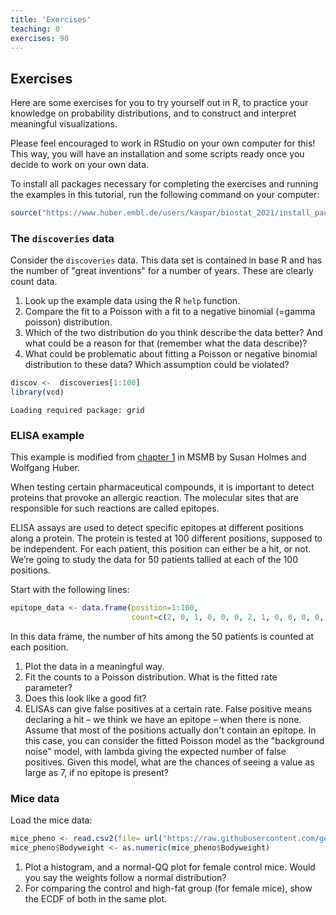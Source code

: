 ```yaml
---
title: 'Exercises'
teaching: 0
exercises: 90
---
```


## Exercises

Here are some exercises for you to try yourself out in R, to practice your knowledge on probability distributions, and to construct and interpret meaningful visualizations.  

Please feel encouraged to work in RStudio on your own computer for this! This way, you will have an installation and some scripts ready once you decide to work on your own data.  

To install all packages necessary for completing the exercises and running the examples in this tutorial, run the following command on your computer:


```r
source("https://www.huber.embl.de/users/kaspar/biostat_2021/install_packages_biostat.R")
```


### The `discoveries` data

Consider the `discoveries` data. This data set is contained in base R and has the number of "great inventions" for a number of years. These are clearly count data. 



1. Look up the example data using the R `help` function.  
2. Compare the fit to a Poisson with a fit to a negative binomial (=gamma poisson) distribution.  
3. Which of the two distribution do you think describe the data better? And what could be a reason for that (remember what the data describe)?  
4. What could be problematic about fitting a Poisson or negative binomial distribution to these data? Which assumption could be violated?  


```r
discov <-  discoveries[1:100]
library(vcd)
```

```{.output}
Loading required package: grid
```


### ELISA example

This example is modified from [chapter 1](https://www.huber.embl.de/msmb/Chap-Generative.html) in MSMB by Susan Holmes and Wolfgang Huber.

When testing certain pharmaceutical compounds, it is important to detect proteins that provoke an allergic reaction. The molecular sites that are responsible for such reactions are called epitopes. 

ELISA assays are used to detect specific epitopes at different positions along a protein. The protein is tested at 100 different positions, supposed to be independent. For each patient, this position can either be a hit, or not.
We’re going to study the data for 50 patients tallied at each of the 100 positions.

Start with the following lines:

```r
epitope_data <- data.frame(position=1:100,
                           count=c(2, 0, 1, 0, 0, 0, 2, 1, 0, 0, 0, 0, 0, 0, 0, 0, 0, 1, 1, 1, 0, 0, 1, 0, 1, 0, 0, 0, 1, 0, 0, 0, 0, 1, 0, 1, 1, 0, 1, 2, 2, 7, 1, 0, 2, 0, 1, 0, 1, 1, 1, 1, 0, 1, 0, 0, 0, 0, 1, 2, 2, 1, 0, 0, 0, 0, 0, 1, 0, 0, 0, 1, 1, 0, 0, 1, 1, 0, 0, 0, 0, 1, 0, 0, 0, 1, 0, 1, 0, 0, 1, 1, 0, 0, 1, 1, 0, 0, 1, 0))
```
In this data frame, the number of hits among the 50 patients is counted at each position.


1. Plot the data in a meaningful way.  
2. Fit the counts to a Poisson distribution. What is the fitted rate parameter?  
3. Does this look like a good fit?  
4. ELISAs can give false positives at a certain rate. False positive means declaring a hit – we think we have an epitope – when there is none. Assume that most of the positions actually don't contain an epitope. In this case, you can consider the fitted Poisson model as the "background noise" model, with lambda giving the expected number of false positives. Given this model, what are the chances of seeing a value as large as 7, if no epitope is present?


### Mice data

Load the mice data:

```r
mice_pheno <- read.csv2(file= url("https://raw.githubusercontent.com/genomicsclass/dagdata/master/inst/extdata/mice_pheno.csv"), sep=",")
mice_pheno$Bodyweight <- as.numeric(mice_pheno$Bodyweight)
```

1. Plot a histogram, and a normal-QQ plot for female control mice. Would you say the weights follow a normal distribution?
2. For comparing the control and high-fat group (for female mice), show the ECDF of both in the same plot.

